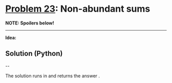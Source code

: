 # [Problem 23](http://projecteuler.net/problem=23): Non-abundant sums

**NOTE: Spoilers below!**

---

**Idea:**
<Idea>

## Solution (Python)


--

The solution runs in <time> and returns the answer <answer>.

